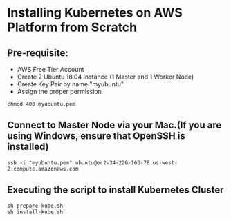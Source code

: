 # Installing Kubernetes on AWS Platform from Scratch

## Pre-requisite:

- AWS Free Tier Account
- Create 2 Ubuntu 18.04 Instance (1 Master and 1 Worker Node)
- Create Key Pair by name "myubuntu"
- Assign the proper permission

```
chmod 400 myubuntu.pem
```


## Connect to Master Node via your Mac.(If you are using Windows, ensure that OpenSSH is installed)


```
ssh -i "myubuntu.pem" ubuntu@ec2-34-220-163-78.us-west-2.compute.amazonaws.com
```

## Executing the script to install Kubernetes Cluster

```
sh prepare-kube.sh
sh install-kube.sh
```

## 





